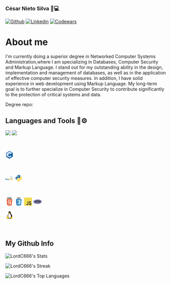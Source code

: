 ### César Nieto Silva 👋💻

[![Github](https://img.shields.io/badge/-Github-000?style=flat&logo=Github&logoColor=white)](https://github.com/LordC666)
[![Linkedin](https://img.shields.io/badge/-LinkedIn-blue?style=flat&logo=Linkedin&logoColor=white)](https://www.linkedin.com/in/c%C3%A9sar-nieto-silva-1b40b2276/)
[![Codewars](https://img.shields.io/badge/-codewars-red?style=flat&logo=codewars&logoColor=white)](https://www.codewars.com/users/LordC666)


# About me

I'm currently doing a superior degree in Networked Computer Systems Administration,where I am specializing in Databases, Computer Security and Markup Language. I stand out for my outstanding ability in the design, implementation and management of databases, as well as in the application of effective computer security measures. In addition, I have solid experience in web development using Markup Language. My long-term goal is to further specialize in Computer Security to contribute significantly to the protection of critical systems and data. 

Degree repo: 

## Languages and Tools 🔧⚙️

  <code><img width="5%" src="https://github.com/ismaelucky342/ismaelucky342/assets/153450550/e5c556b4-a10b-4681-ae27-2a3ee423bd4f"></code>
  <code><img width="5%" src="https://github.com/ismaelucky342/ismaelucky342/assets/153450550/8c0d4b04-676d-4fb5-b6cd-304c4d0e55a9"></code>
  
  <br />
  
<code><img width="5%" src="https://raw.githubusercontent.com/devicons/devicon/master/icons/c/c-original.svg" alt="c"/></code>
  
  <br />
  
  <code><img width="5%" src="https://raw.githubusercontent.com/devicons/devicon/master/icons/mysql/mysql-original-wordmark.svg" alt="mysql"/></code>
  <code><img width="5%" src="https://raw.githubusercontent.com/devicons/devicon/master/icons/python/python-original.svg" alt="python"/></code>
  
  <br />
  
   <code><img width="5%" src="https://raw.githubusercontent.com/devicons/devicon/master/icons/html5/html5-original-wordmark.svg" alt="html5"/></code>
    <code><img width="5%" src="https://raw.githubusercontent.com/devicons/devicon/master/icons/css3/css3-original-wordmark.svg" alt="css3"/></code>
     <code><img width="5%" src="https://raw.githubusercontent.com/devicons/devicon/master/icons/javascript/javascript-original.svg" alt="javascript"/></code>
    <code><img width="5%" src="https://raw.githubusercontent.com/devicons/devicon/master/icons/php/php-original.svg" alt="php"/></code>
   <br />

  <code><img width="5%" src="https://raw.githubusercontent.com/devicons/devicon/master/icons/linux/linux-original.svg" alt="linux"/></code>

   <br />
</p>

## My Github Info

![LordC666's Stats](https://github-readme-stats.vercel.app/api?username=LordC666&theme=gotham&show_icons=true&hide_border=false&count_private=true)

![LordC666's Streak](https://github-readme-streak-stats.herokuapp.com/?user=LordC666&theme=gotham&hide_border=false)

![LordC666's Top Languages](https://github-readme-stats.vercel.app/api/top-langs/?username=LordC666&theme=gotham&show_icons=true&hide_border=false&layout=compact)

<!--
**LordC666/LordC666** is a ✨ _special_ ✨ repository because its `README.md` (this file) appears on your GitHub profile. 
<a href="https://www.python.org" target="_blank" rel="noreferrer"> <img src="https://raw.githubusercontent.com/devicons/devicon/master/icons/python/python-original.svg" alt="python" width="40" height="40"/> </a> </p>
Here are some ideas to get you started:

- 🔭 I’m currently working on ...
- 🌱 I’m currently learning ...
- 👯 I’m looking to collaborate on ...
- 🤔 I’m looking for help with ...
- 💬 Ask me about ...
- 📫 How to reach me: ...
- 😄 Pronouns: ...
- ⚡ Fun fact: ...
-->
